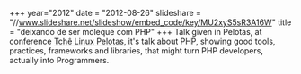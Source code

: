 +++
year="2012"
date = "2012-08-26"
slideshare = "//www.slideshare.net/slideshow/embed_code/key/MU2xyS5sR3A16W"
title = "deixando de ser moleque com PHP"
+++
Talk given in Pelotas, at conference [Tchê Linux Pelotas](http://tchelinux.org/wiki/evento_2012_pelotas), it's talk about PHP,
showing good tools, practices, frameworks and libraries, that might turn PHP developers,
actually into Programmers.
